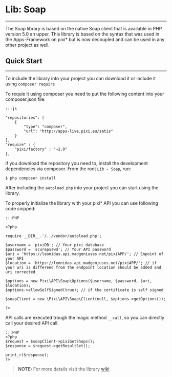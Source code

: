 # Lib: Soap

-----
The Soap library is based on the native Soap client that is available in PHP version 5.0 an upper.
This library is based on the syntax that was used in the Apps-Framework on pixi* but is now decoupled and can be used in any other project as well.


## Quick Start

-----
To include the library into your project you can download it or include it using `composer require`

To requie it using composer you need to put the following content into your composer.json file.
```
:::js

"repositories": [
    {
        "type": "composer",
        "url": "http://apps-live.pixi.eu/satis"
    }
],
"require" : {
    "pixi/factory" : "~2.0"
},

```
If you download the repository you need to, install the development dependencies via composer. From the root `Lib - Soap`, run:

	$ php composer install

After including the `autoload.php` into your project you can start using the library.

To properly initialize the library with your pixi* API you can use following code snipped:
```
:::PHP

<?php

require __DIR__.'/../vendor/autoload.php';

$username = 'pixiDB'; // Your pixi database
$password = 'scurepsswd'; // Your API password
$uri = 'https://leonidas.api.madgeniuses.net/pixiAPP/'; // Enpoint of your API
$location = 'https://leonidas.api.madgeniuses.net/pixiAPP/'; // if your uri is differend from the endpoint location should be added and uri corrected

$options = new Pixi\API\Soap\Options($username, $password, $uri, $location);
$options->allowSelfSigned(true); // if the certificate is self signed

$soapClient = new \Pixi\API\Soap\Client(null, $options->getOptions());

?>
```

API calls are executed trough the magic method `__call`, so you can directly call your desired API call.
```
:::PHP
<?php
$request = $soapClient->pixiGetShops();
$response = $request->getResultSet();

print_r($response);
?>
```

> **NOTE:** For more details visit the library [wiki](https://bitbucket.org/pixi_software/pixi-sdk-soap/wiki/Home)
